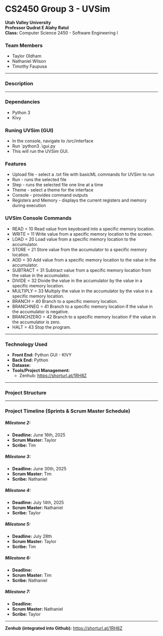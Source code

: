  # CS2450 Group 3 - UVSim  


**Utah Valley University**  
**Professor Qudrat E Alahy Ratul**  
**Class:** Computer Science 2450 - Software Engineering I  

### Team Members  

- Taylor Oldham
- Nathaniel Wilson
- Timothy Faupusa  
---

### Description  

---

### Dependancies
- Python 3
- Kivy

### Runing UVSim (GUI)
- In the console, navigate to /src/interface
- Run `python3 .\gui.py
- This will run the UVSim GUI.

### Features
- Upload file - select a .txt file with basicML commands for UVSim to run
- Run - runs the selected file
- Step - runs the selected file one line at a time
- Theme - select a theme for the interface
- Console - provides command outputs
- Registers and Memory - displays the current registers and memory during execution

### UVSim Console Commands
- READ = 10        Read value from keyoboard into a specific memory location.   
- WRITE = 11       Write value from a specific memory location to the screen.  
- LOAD = 20        Load value from a specific memory location to the accumulator.  
- STORE = 21       Store value from the accumulator to a specific memory location.   
- ADD = 30         Add value from a specific memory location to the value in the accumulator.  
- SUBTRACT = 31    Subtract value from a specific memory location from the value in the accumulator.  
- DIVIDE = 32      Divide the value in the accumulator by the value in a specific memory location.  
- MULTIPLY = 33    Multiply the value in the accumulator by the value in a specific memory location.  
- BRANCH = 40      Branch to a specific memory location.  
- BRANCHNEG = 41   Branch to a specific memory location if the value in the accumulator is negative.  
- BRANCHZERO = 42  Branch to a specific memory location if the value in the accumulator is zero.  
- HALT = 43        Stop the program.  

---


### Technology Used  
- **Front End:** Python GUI - KIVY
- **Back End:** Python   
- **Dataase:**  
- **Tools/Project Management:**
  - Zenhub: https://shorturl.at/1RH8Z
---

### Project Structure

---

### Project Timeline (Sprints & Scrum Master Schedule)  

##### Milestone 2:
- **Deadline:** June 16th, 2025
- **Scrum Master:** Taylor
- **Scribe:** Tim

##### Milestone 3:
- **Deadline:** June 30th, 2025
- **Scrum Master:** Tim
- **Scribe:** Nathaniel

##### Milestone 4:
- **Deadline:** July 14th, 2025
- **Scrum Master:** Nathaniel
- **Scribe:** Taylor


##### Milestone 5:
- **Deadline:** July 28th
- **Scrum Master:** Taylor
- **Scribe:** Tim

##### Milestone 6:
- **Deadline:** 
- **Scrum Master:** Tim
- **Scribe:** Nathaniel

##### Milestone 7:
- **Deadline:** 
- **Scrum Master:** Nathaniel
- **Scribe:** Taylor
---

**Zenhub (integrated into Github):**
https://shorturl.at/1RH8Z
